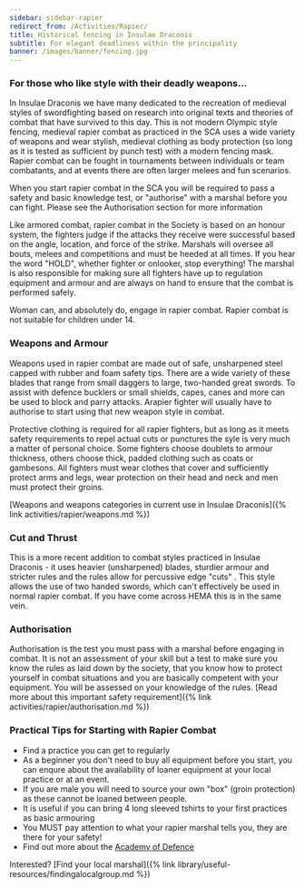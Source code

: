 ```yaml
---
sidebar: sidebar-rapier
redirect_from: /Activities/Rapier/
title: Historical fencing in Insulae Draconis
subtitle: For elegant deadliness within the principality
banner: /images/banner/fencing.jpg
---
```


### For those who like style with their deadly weapons...

In Insulae Draconis we have many dedicated to the recreation of medieval styles of swordfighting based on research into original texts and theories of combat that have survived to this day. This is not modern Olympic style fencing, medieval rapier combat as practiced in the SCA uses a wide variety of weapons and wear stylish, medieval clothing as body protection (so long as it is tested as sufficient by punch test) with a modern fencing mask.  Rapier combat can be fought in  tournaments between individuals or team combatants, and at events there are often  larger melees and fun scenarios. 

When you start rapier combat in the SCA you will be required to pass a safety and basic knowledge test, or &quot;authorise&quot; with a marshal before you can fight. Please see the Authorisation section for more information

Like armored combat, rapier combat in the Society is based on an honour system, the fighters judge if the attacks they receive were successful based on the angle, location, and force of the strike. Marshals will oversee all bouts, melees and competitions and must be heeded at all times. If you hear the word &quot;HOLD&quot;, whether fighter or onlooker, stop everything! The marshal is also responsible for making sure all fighters have up to regulation equipment and armour and  are always on hand to ensure that the combat is performed safely.

Woman can, and absolutely do, engage in rapier combat. Rapier combat is not suitable for children under 14. 

### Weapons and Armour

Weapons used in rapier combat are made out of safe, unsharpened steel capped with rubber and foam safety tips. There are a wide variety of these blades that range from small daggers to large, two-handed great swords. To assist with defence  bucklers or small shields, capes, canes and more can be used to block and parry attacks. Arapier fighter will usually have to authorise to start using that new weapon style in combat. 

Protective clothing is required for all rapier fighters, but as long as it meets safety requirements to repel actual cuts or punctures the syle is very much a matter of personal choice. Some fighters choose doublets to armour thickness, others choose thick, padded clothing such as coats or gambesons.  All fighters must wear clothes that cover and sufficiently protect arms and legs,  wear protection on their head and neck and men must protect their groins. 

[Weapons and weapons categories in current use in Insulae Draconis]({% link activities/rapier/weapons.md %})

### Cut and Thrust

This is a more recent addition to combat styles practiced in Insulae Draconis - it uses heavier (unsharpened) blades, sturdier armour and stricter rules and the rules allow for percussive edge &quot;cuts&quot; . This style allows the use of two handed swords, which can't effectively be used  in normal rapier combat. If you have come across HEMA this is in the same vein. 


### Authorisation

Authorisation is the test you must pass with a marshal before engaging in combat. It is not an assessment of your skill but a test to make sure you know the rules as laid down by the society, that you know how to protect yourself in combat situations and you are basically competent with your equipment. You will be assessed on your knowledge of the rules. [Read more about this important safety requirement]({% link activities/rapier/authorisation.md %})

### Practical Tips for Starting with Rapier Combat 

- Find a practice you can get to regularly
- As a beginner you don't need to buy all equipment before you start, you can enqure about the availability of loaner equipment at your local practice or at an event. 
- If you are male you will need to source your own &quot;box&quot; (groin protection) as these cannot be loaned between people. 
- It is useful if you can bring 4 long sleeved tshirts to your first practices as basic armouring 
- You MUST pay attention to what your rapier marshal tells you, they are there for your safety! 
- Find out more about the [Academy of Defence](https://drachenwald.sca.org/chartergroups/academy-of-defence/)

Interested? [Find your local marshal]({% link library/useful-resources/findingalocalgroup.md %})

